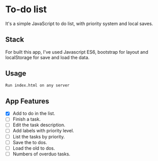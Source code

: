 # To-do list

It's a simple JavaScript to do list, with priority system and local saves.

## Stack

For built this app, I've used Javascript ES6, bootstrap for layout and localStorage for save and load the data.


## Usage

```bash
Run index.html on any server
```
## App Features

* [x] Add to do in the list.
* [ ] Finish a task.
* [ ] Edit the task description.
* [ ] Add labels with priority level.
* [ ] List the tasks by priority.
* [ ] Save the to dos.
* [ ] Load the old to dos.
* [ ] Numbers of overduo tasks.